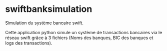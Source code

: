 # swiftbanksimulation
Simulation du système bancaire swift.

Cette application python simule un système de transactions bancaires via le réseau swift grâce à 3 fichiers (Noms des banques, BIC des banques et logs des transactions).
